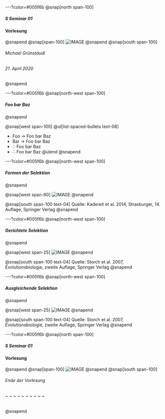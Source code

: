 ---?color=#005f6b
@snap[north span-100]
##### S Seminar 01
#### Vorlesung
@snapend
@snap[span-100]
![IMAGE](assets/img/presentation.png)
@snapend
@snap[south span-100]
###### Michael Grünstäudl
###### 21. April 2020
@snapend


---?color=#005f6b
@snap[north-west span-100]
##### Foo bar Baz
@snapend

@snap[west span-100]
@ul[list-spaced-bullets text-08]
- Foo &#8594; Foo bar Baz
- Bar &#8594; Foo bar Baz
- &#8756; Foo bar Baz
- &#8756; Foo bar Baz
@ulend
@snapend



---?color=#005f6b
@snap[north-west span-100]
##### Formen der Selektion
@snapend

@snap[west span-60]
![IMAGE](assets/sci/KadereitStrasburger_Abb22_13__FormenDerSelektion.png)
@snapend

@snap[south span-100 text-04]
Quelle: Kadereit et al. 2014, Strasburger, 14. Auflage, Springer Verlag
@snapend


---?color=#005f6b
@snap[north-west span-100]
##### Gerichtete Selektion
@snapend

@snap[west span-25]
![IMAGE](assets/sci/StorchEvolutionsbiologie_Abb3_47_GerichteteSelektion.png)
@snapend

@snap[south span-100 text-04]
Quelle: Storch et al. 2007, Evolutionsbiologie, zweite Auflage, Springer Verlag
@snapend


---?color=#005f6b
@snap[north-west span-100]
##### Ausgleichende Selektion
@snapend

@snap[west span-25]
![IMAGE](assets/sci/StorchEvolutionsbiologie_Abb3_48_AusgleichendeSelektion.png)
@snapend

@snap[south span-100 text-04]
Quelle: Storch et al. 2007, Evolutionsbiologie, zweite Auflage, Springer Verlag
@snapend


---?color=#005f6b
@snap[north span-100]
##### S Seminar 01
#### Vorlesung
@snapend
@snap[span-100]
![IMAGE](assets/img/presentation.png)
@snapend
@snap[south span-100]
###### Ende der Vorlesung
###### ~ ~ ~ ~ ~ ~ ~ ~ ~ ~
@snapend
